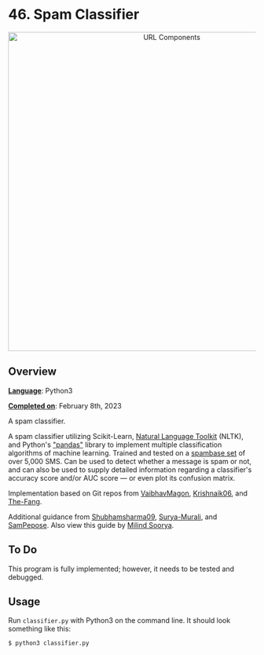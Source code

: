 # 46. Spam Classifier

<p align="center">
<img width="650" alt="URL Components" src="https://miro.medium.com/max/920/1*CS-OYdiRLCBMBiOpEURy0g.png"> 
</p>

## Overview 

<ins>__Language__</ins>: Python3  

<ins>__Completed on__</ins>: February 8th, 2023

A spam classifier.

A spam classifier utilizing Scikit-Learn, [Natural Language Toolkit](https://www.nltk.org) (NLTK), and Python's ["pandas"](https://pandas.pydata.org/docs/user_guide/index.html) library to implement multiple classification algorithms of machine learning. Trained and tested on a [spambase set](https://archive.ics.uci.edu/ml/datasets/Spambase) of over 5,000 SMS. Can be used to detect whether a message is spam or not, and can also be used to supply detailed information regarding a classifier's accuracy score and/or AUC score &mdash; or even plot its confusion matrix. 

Implementation based on Git repos from [VaibhavMagon](https://github.com/vaibhavmagon/Python-Spam-Ham-SMS), [Krishnaik06](https://github.com/krishnaik06/SpamClassifier), and [The-Fang](https://github.com/the-fang/Spam-mail-filtering).

Additional guidance from [Shubhamsharma09](https://github.com/Shubhamsharma09/Email-Spam-Classifier), [Surya-Murali](https://github.com/Surya-Murali/Email-Spam-Classifier-Using-Naive-Bayes), and [SamPepose](https://github.com/sampepose/SpamClassifier). Also view this guide by [Milind Soorya](https://www.milindsoorya.com/blog/build-a-spam-classifier-in-python#import-the-required-packages).

## To Do

This program is fully implemented; however, it needs to be tested and debugged.

## Usage

Run `classifier.py` with Python3 on the command line. It should look something like this:

```
$ python3 classifier.py
```

